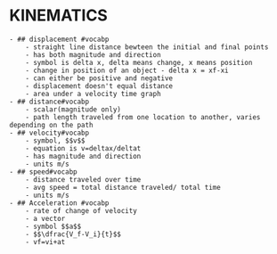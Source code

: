 # KINEMATICS
	- ## displacement #vocabp
		- straight line distance bewteen the initial and final points
		- has both magnitude and direction
		- symbol is delta x, delta means change, x means position
		- change in position of an object - delta x = xf-xi
		- can either be positive and negative
		- displacement doesn't equal distance
		- area under a velocity time graph
	- ## distance#vocabp
		- scalar(magnitude only)
		- path length traveled from one location to another, varies depending on the path
	- ## velocity#vocabp
		- symbol, $$v$$
		- equation is v=deltax/deltat
		- has magnitude and direction
		- units m/s
	- ## speed#vocabp
		- distance traveled over time
		- avg speed = total distance traveled/ total time
		- units m/s
	- ## Acceleration #vocabp
		- rate of change of velocity
		- a vector
		- symbol $$a$$
		- $$\dfrac{V_f-V_i}{t}$$
		- vf=vi+at